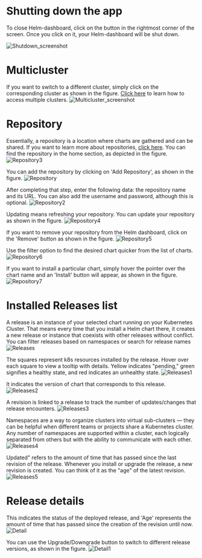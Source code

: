 # Shutting down the app
To close Helm-dashboard, click on the button in the rightmost corner of the screen. Once you click on it, your Helm-dashboard will be shut down.

![Shutdown_screenshot](images/screenshot_shut_down.png)

# Multicluster
If you want to switch to a different cluster, simply click on the corresponding cluster as shown in the figure. [Click here](https://kubernetes.io/docs/tasks/access-application-cluster/configure-access-multiple-clusters/) to learn how to access multiple clusters.
![Multicluster_screenshot](images/screenshot_multicluster.png)

# Repository
Essentially, a repository is a location where charts are gathered and can be shared. If you want to learn more about repositories, [click here](https://helm.sh/docs/topics/chart_repository/). You can find the repository in the home section, as depicted in the figure.
![Repository3](images/screenshot_repository3.png)

You can add the repository by clicking on 'Add Repository', as shown in the figure.
![Repository](images/screenshot_repository.png)

After completing that step, enter the following data: the repository name and its URL. You can also add the username and password, although this is optional.
![Repository2](images/screenshot_repository2.png)

Updating means refreshing your repository. You can update your repository as shown in the figure.
![Repository4](images/screenshot_repository4.png)

If you want to remove your repository from the Helm dashboard, click on the 'Remove' button as shown in the figure.
![Repository5](images/screenshot_repository5.png)

Use the filter option to find the desired chart quicker from the list of charts.
![Repository6](images/screenshot_repository6.png)

If you want to install a particular chart, simply hover the pointer over the chart name and an 'Install' button will appear, as shown in the figure.
![Repository7](images/screenshot_repository7.png)

# Installed Releases list
A release is an instance of your selected chart running on your Kubernetes Cluster. That means every time that you install a Helm chart there, it creates a new release or instance that coexists with other releases without conflict. You can filter releases based on namespaces or search for release names 
![Releases](images/screenshot_release.png)

The squares represent k8s resources installed by the release. Hover over each square to view a tooltip with details. Yellow indicates "pending," green signifies a healthy state, and red indicates an unhealthy state.
![Releases1](images/screenshot_release1.png)

It indicates the version of chart that corresponds to this release.
![Releases2](images/screenshot_release2.png)

A revision is linked to a release to track the number of updates/changes that release encounters.
![Releases3](images/screenshot_release3.png)
 
Namespaces are a way to organize clusters into virtual sub-clusters — they can be helpful when different teams or projects share a Kubernetes cluster. Any number of namespaces are supported within a cluster, each logically separated from others but with the ability to communicate with each other.
![Releases4](images/screenshot_release4.png)

Updated" refers to the amount of time that has passed since the last revision of the release. Whenever you install or upgrade the release, a new revision is created. You can think of it as the "age" of the latest revision.
![Releases5](images/screenshot_release5.png)

# Release details
This indicates the status of the deployed release, and 'Age' represents the amount of time that has passed since the creation of the revision until now.
![Detail](images/screenshot_release_detail.png)

You can use the Upgrade/Downgrade button to switch to different release versions, as shown in the figure.
![Detail1](images/screenshot_release_detail1.png)

